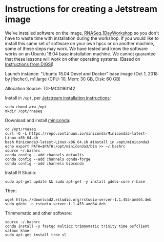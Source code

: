 # Instructions for creating a Jetstream image

We've installed software on the image, [RNASeq_1DayWorkshop](https://use.jetstream-cloud.org/application/images/786) so you don't have to waste time with installation during the workshop. If you would like to install this same set of software on your own hpcc or on another machine, some of these steps may work. We have tested and know the software works on an Ubuntu 18.04 base installation machine. We cannot guarantee that these lessons will work on other operating systems. (Based on [Instructions from DIGSI](https://angus.readthedocs.io/en/2018/jetstream-bioconda-config.html))

Launch instance: “Ubuntu 18.04 Devel and Docker” base image (Oct 1, 2018 by jfischer), m1.large (CPU: 10, Mem: 30 GB, Disk: 60 GB)

Allocation Source: TG-MCG180142

Install in `/opt`, per [Jetstream installation instructions](https://iujetstream.atlassian.net/wiki/spaces/JWT/pages/17465521/Imaging+Guidelines):

```
sudo chmod a+w /opt
mkdir /opt/rnaseq
```
Download and install [miniconda](https://conda.io/docs/user-guide/install/linux.html):
```
cd /opt/rnaseq
curl -O -L https://repo.continuum.io/miniconda/Miniconda3-latest-Linux-x86_64.sh
bash Miniconda3-latest-Linux-x86_64.sh #install in /opt/miniconda3
echo export PATH=$PATH:/opt/miniconda3/bin >> ~/.bashrc
source ~/.bashrc
conda config --add channels defaults
conda config --add channels conda-forge
conda config --add channels bioconda
```

Install R Studio:

```
sudo apt-get update && sudo apt-get -y install gdebi-core r-base
```
Then:
```
wget https://download2.rstudio.org/rstudio-server-1.1.453-amd64.deb
sudo gdebi -n rstudio-server-1.1.453-amd64.deb
```
Trimmomatic and other software:
```
source ~/.bashrc
conda install -y fastqc multiqc trimmomatic trinity time osfclient salmon khmer
sudo apt-get install tree sl
```
